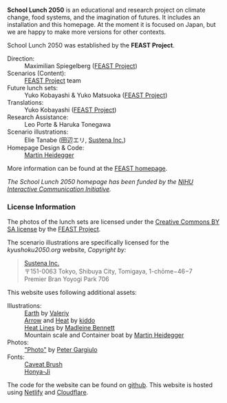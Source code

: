 **School Lunch 2050** is an educational and research project on climate change, food systems, and the imagination of futures. It includes an installation and this homepage. At the moment it is focused on Japan, but we are happy to make more versions for other contexts.

School Lunch 2050 was established by the **FEAST Project**.

<dl>
  <dt>Direction:</dt>
  <dd>Maximilian Spiegelberg (<a href="https://www.feastproject.org/headquarter/" target="_blank">FEAST Project</a>)</dd>
  <dt>Scenarios (Content):</dt>
  <dd><a href="https://www.feastproject.org/headquarter/" target="_blank">FEAST Project</a> team</dd>
  <dt>Future lunch sets:</dt>
  <dd>Yuko Kobayashi & Yuko Matsuoka (<a href="https://www.feastproject.org/headquarter/" target="_blank">FEAST Project</a>)</dd>
  <dt>Translations:</dt>
  <dd>Yuko Kobayashi (<a href="https://www.feastproject.org/headquarter/" target="_blank">FEAST Project</a>)</dd>
  <dt>Research Assistance:</dt>
  <dd>Leo Porte & Haruka Tonegawa</dd>
  <dt>Scenario illustrations:</dt>
  <dd>Elie Tanabe (田辺エリ, <a href="http://www.sustena.org/" target="_blank">Sustena Inc.</a>)</dd>
  <dt>Homepage Design & Code:</dt>
  <dd><a href="https://github.com/sponsors/martinheidegger" target="_blank">Martin Heidegger</a></dd>
</dl>

More information can be found at the [FEAST homepage](https://feastproject.org/school-lunch-2050).

_The School Lunch 2050 homepage has been funded by the [NIHU Interactive Communication Initiative][nihu]._

### License Information

The photos of the lunch sets are licensed under the [Creative Commons BY SA license][cc-by-sa] by the [FEAST Project][feast].

The scenario illustrations are specifically licensed for the _kyushoku2050.org_ website, _Copyright by:_

> [Sustena Inc.][sustena]<br/>
> 〒151-0063 Tokyo, Shibuya City, Tomigaya, 1-chōme−46−7<br/>
> Premier Bran Yoyogi Park 706<br/>

This website uses following additional assets:

<dl>
  <dt>Illustrations:</dt>
  <dd><a href="https://thenounproject.com/term/earth/2225388/" target="_blank">Earth</a> by <a href="https://thenounproject.com/valeriy25/" target="_blank">Valeriy</a></dd>
  <dd><a href="https://thenounproject.com/term/arrow/593917/" target="_blank">Arrow<a/> and <a href="https://thenounproject.com/term/heat/689788/" target="_blank">Heat</a> by <a href="https://thenounproject.com/indygo/" target="_blank">kiddo</a></dd>
  <dd><a href="https://thenounproject.com/term/heat-lines/1224531/" target="_blank">Heat Lines</a> by <a href="https://thenounproject.com/madeleine.bennett" target="_blank">Madleine Bennett</a></dd>
  <dd>Mountain scale and Container boat by <a href="" target="_blank">Martin Heidegger</a></dd>
  <dt>Photos:</dt>
  <dd><a href="https://unsplash.com/photos/cGNCepznaV8" target="_blank">"Photo"</a> by <a href="https://unsplash.com/@grndezyns" target="_blank">Peter Gargiulo</a></dd>
  <dt>Fonts:</dt>
  <dd><a href="https://fonts.google.com/specimen/Caveat+Brush" target="_blank">Caveat Brush</a></dd>
  <dd><a href="http://honya.nyanta.jp/" target="_blank">Honya-Ji</a></dd>
</dl>

The code for the website can be found on [github](https://github.com/school-lunch2050/kyushoku2050.org/).
This website is hosted using [Netlify](https://netlify.com) and [Cloudflare](https://cloudflare.com).

[feast]: https://www.feastproject.org/headquarter/
[sustena]: http://www.sustena.org/
[cc-by-sa]: https://creativecommons.org/licenses/by-sa/4.0/legalcode
[nihu]: https://www.chikyu.ac.jp/activities/visualization/
[mh]: https://github.com/sponsors/martinheidegger
